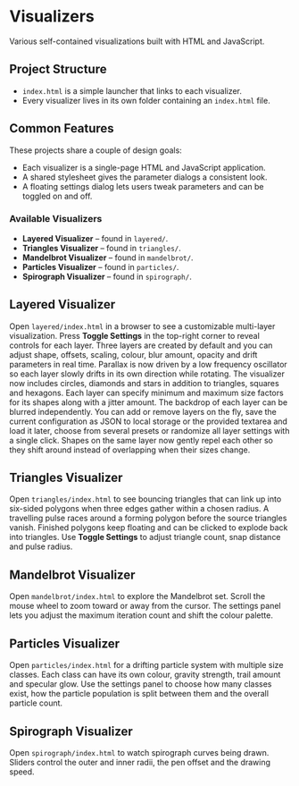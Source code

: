 # Visualizers

Various self-contained visualizations built with HTML and JavaScript.

## Project Structure

- `index.html` is a simple launcher that links to each visualizer.
- Every visualizer lives in its own folder containing an `index.html` file.

## Common Features

These projects share a couple of design goals:

- Each visualizer is a single-page HTML and JavaScript application.
- A shared stylesheet gives the parameter dialogs a consistent look.
- A floating settings dialog lets users tweak parameters and can be toggled on
  and off.

### Available Visualizers

- **Layered Visualizer** – found in `layered/`.
- **Triangles Visualizer** – found in `triangles/`.
- **Mandelbrot Visualizer** – found in `mandelbrot/`.
- **Particles Visualizer** – found in `particles/`.
- **Spirograph Visualizer** – found in `spirograph/`.

## Layered Visualizer

Open `layered/index.html` in a browser to see a customizable multi-layer
visualization. Press **Toggle Settings** in the top-right corner to reveal
controls for each layer. Three layers are created by default and you can adjust
shape, offsets, scaling, colour, blur amount, opacity and drift parameters in
real time. Parallax is now driven by a low frequency oscillator so each layer
slowly drifts in its own direction while rotating. The visualizer now includes
circles, diamonds and stars in addition to triangles, squares and hexagons.
Each layer can specify minimum and maximum size factors for its shapes along
with a jitter amount. The backdrop of each layer can be blurred independently.
You can add or remove layers on the fly, save the current configuration as JSON
to local storage or the provided textarea and load it later, choose from
several presets or randomize all layer settings with a single click.
Shapes on the same layer now gently repel each other so they shift around
instead of overlapping when their sizes change.

## Triangles Visualizer

Open `triangles/index.html` to see bouncing triangles that can link up
into six-sided polygons when three edges gather within a chosen radius.
A travelling pulse races around a forming polygon before the source
triangles vanish. Finished polygons keep floating and can be clicked to
explode back into triangles. Use **Toggle Settings** to adjust triangle
count, snap distance and pulse radius.

## Mandelbrot Visualizer

Open `mandelbrot/index.html` to explore the Mandelbrot set. Scroll the mouse
wheel to zoom toward or away from the cursor. The settings panel lets you
adjust the maximum iteration count and shift the colour palette.

## Particles Visualizer

Open `particles/index.html` for a drifting particle system with multiple size
classes. Each class can have its own colour, gravity strength, trail amount and
specular glow. Use the settings panel to choose how many classes exist, how the
particle population is split between them and the overall particle count.

## Spirograph Visualizer

Open `spirograph/index.html` to watch spirograph curves being drawn. Sliders
control the outer and inner radii, the pen offset and the drawing speed.
